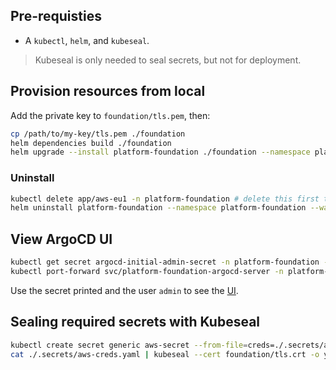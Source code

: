 ## Pre-requisties

- A `kubectl`, `helm`, and `kubeseal`.

> Kubeseal is only needed to seal secrets, but not for deployment.

## Provision resources from local

Add the private key to `foundation/tls.pem`, then:

```bash
cp /path/to/my-key/tls.pem ./foundation
helm dependencies build ./foundation
helm upgrade --install platform-foundation ./foundation --namespace platform-foundation --create-namespace --wait
```

### Uninstall

```bash
kubectl delete app/aws-eu1 -n platform-foundation # delete this first to avoid race condition
helm uninstall platform-foundation --namespace platform-foundation --wait
```

## View ArgoCD UI

```bash
kubectl get secret argocd-initial-admin-secret -n platform-foundation --template={{.data.password}} | base64 -d
kubectl port-forward svc/platform-foundation-argocd-server -n platform-foundation 8080:443
```

Use the secret printed and the user `admin` to see the [UI](https://localhost:8080/).

## Sealing required secrets with Kubeseal

```bash
kubectl create secret generic aws-secret --from-file=creds=./.secrets/aws-credentials.txt --dry-run=client -o yaml >> ./.secrets/aws-creds.yaml
cat ./.secrets/aws-creds.yaml | kubeseal --cert foundation/tls.crt -o yaml -n infrastructure > aws-eu1/crossplane/templates/aws-creds.yaml
```
